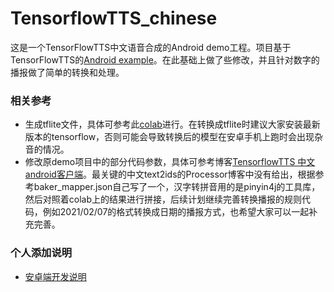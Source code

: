 # TensorflowTTS_chinese
这是一个TensorFlowTTS中文语音合成的Android demo工程。项目基于TensorFlowTTS的[Android example](https://github.com/TensorSpeech/TensorFlowTTS/tree/master/examples/android)。在此基础上做了些修改，并且针对数字的播报做了简单的转换和处理。
### 相关参考
- 生成tflite文件，具体可参考此[colab](https://colab.research.google.com/drive/1Ma3MIcSdLsOxqOKcN1MlElncYMhrOg3J?usp=sharing#scrollTo=KCm6Oj7iLlu5)进行。在转换成tflite时建议大家安装最新版本的tensorflow，否则可能会导致转换后的模型在安卓手机上跑时会出现杂音的情况。
- 修改原demo项目中的部分代码参数，具体可参考博客[TensorflowTTS 中文android客户端](https://blog.csdn.net/ss182172633/article/details/109851660)。最关键的中文text2ids的Processor博客中没有给出，根据参考baker_mapper.json自己写了一个，汉字转拼音用的是pinyin4j的工具库，然后对照着colab上的结果进行拼接，后续计划继续完善转换播报的规则代码，例如2021/02/07的格式转换成日期的播报方式，也希望大家可以一起补充完善。
### 个人添加说明
+ [安卓端开发说明](https://www.wolai.com/3GfjMshtbS2CueYLk5iLzw)